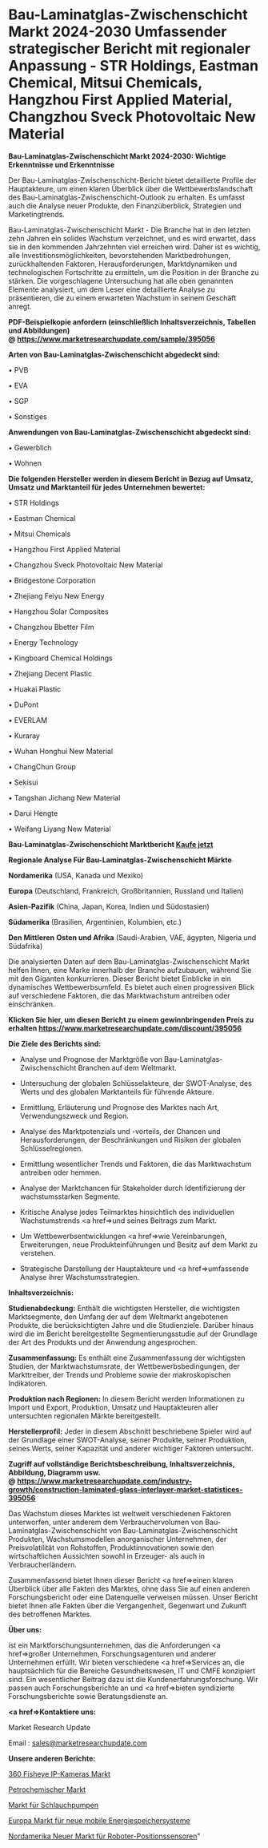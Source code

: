 # Bau-Laminatglas-Zwischenschicht Markt 2024-2030 Umfassender strategischer Bericht mit regionaler Anpassung - STR Holdings, Eastman Chemical, Mitsui Chemicals, Hangzhou First Applied Material, Changzhou Sveck Photovoltaic New Material

<strong>Bau-Laminatglas-Zwischenschicht Markt 2024-2030: Wichtige Erkenntnisse und Erkenntnisse</strong>

Der Bau-Laminatglas-Zwischenschicht-Bericht bietet detaillierte Profile der Hauptakteure, um einen klaren Überblick über die Wettbewerbslandschaft des Bau-Laminatglas-Zwischenschicht-Outlook zu erhalten. Es umfasst auch die Analyse neuer Produkte, den Finanzüberblick, Strategien und Marketingtrends.

Bau-Laminatglas-Zwischenschicht Markt - Die Branche hat in den letzten zehn Jahren ein solides Wachstum verzeichnet, und es wird erwartet, dass sie in den kommenden Jahrzehnten viel erreichen wird. Daher ist es wichtig, alle Investitionsmöglichkeiten, bevorstehenden Marktbedrohungen, zurückhaltenden Faktoren, Herausforderungen, Marktdynamiken und technologischen Fortschritte zu ermitteln, um die Position in der Branche zu stärken. Die vorgeschlagene Untersuchung hat alle oben genannten Elemente analysiert, um dem Leser eine detaillierte Analyse zu präsentieren, die zu einem erwarteten Wachstum in seinem Geschäft anregt.

<strong><b>PDF-Beispielkopie anfordern (einschließlich Inhaltsverzeichnis, Tabellen und Abbildungen) @ </b></strong><strong><a href=https://www.marketresearchupdate.com/sample/395056><strong>https://www.marketresearchupdate.com/sample/395056</u></a></strong></strong>

<strong>Arten von Bau-Laminatglas-Zwischenschicht abgedeckt sind:</strong>

• PVB

• EVA

• SGP

• Sonstiges

<strong>Anwendungen von Bau-Laminatglas-Zwischenschicht abgedeckt sind:</strong>

• Gewerblich

• Wohnen

<strong>Die folgenden Hersteller werden in diesem Bericht in Bezug auf Umsatz, Umsatz und Marktanteil für jedes Unternehmen bewertet:</strong>

• STR Holdings

• Eastman Chemical

• Mitsui Chemicals

• Hangzhou First Applied Material

• Changzhou Sveck Photovoltaic New Material

• Bridgestone Corporation

• Zhejiang Feiyu New Energy

• Hangzhou Solar Composites

• Changzhou Bbetter Film

• Energy Technology

• Kingboard Chemical Holdings

• Zhejiang Decent Plastic

• Huakai Plastic

• DuPont

• EVERLAM

• Kuraray

• Wuhan Honghui New Material

• ChangChun Group

• Sekisui

• Tangshan Jichang New Material

• Darui Hengte

• Weifang Liyang New Material

<strong>Bau-Laminatglas-Zwischenschicht Marktbericht <a href=https://www.marketresearchupdate.com/buynow/395056>Kaufe jetzt</a></strong>

<strong>Regionale Analyse Für Bau-Laminatglas-Zwischenschicht Märkte</strong>

<strong>Nordamerika</strong> (USA, Kanada und Mexiko)

<strong>Europa</strong> (Deutschland, Frankreich, Großbritannien, Russland und Italien)

<strong>Asien-Pazifik</strong> (China, Japan, Korea, Indien und Südostasien)

<strong>Südamerika</strong> (Brasilien, Argentinien, Kolumbien, etc.)

<strong>Den Mittleren</strong> <strong>Osten und Afrika</strong> (Saudi-Arabien, VAE, ägypten, Nigeria und Südafrika)

Die analysierten Daten auf dem Bau-Laminatglas-Zwischenschicht Markt helfen Ihnen, eine Marke innerhalb der Branche aufzubauen, während Sie mit den Giganten konkurrieren. Dieser Bericht bietet Einblicke in ein dynamisches Wettbewerbsumfeld. Es bietet auch einen progressiven Blick auf verschiedene Faktoren, die das Marktwachstum antreiben oder einschränken.

<strong>Klicken Sie hier, um diesen Bericht zu einem gewinnbringenden Preis zu erhalten
</strong><strong><a href=https://www.marketresearchupdate.com/discount/395056>https://www.marketresearchupdate.com/discount/395056</b></u></strong></a>

<strong>Die Ziele des Berichts sind:</strong>

- Analyse und Prognose der Marktgröße von Bau-Laminatglas-Zwischenschicht Branchen auf dem Weltmarkt.

- Untersuchung der globalen Schlüsselakteure, der SWOT-Analyse, des Werts und des globalen Marktanteils für führende Akteure.

- Ermittlung, Erläuterung und Prognose des Marktes nach Art, Verwendungszweck und Region.

- Analyse des Marktpotenzials und -vorteils, der Chancen und Herausforderungen, der Beschränkungen und Risiken der globalen Schlüsselregionen.

- Ermittlung wesentlicher Trends und Faktoren, die das Marktwachstum antreiben oder hemmen.

- Analyse der Marktchancen für Stakeholder durch Identifizierung der wachstumsstarken Segmente.

- Kritische Analyse jedes Teilmarktes hinsichtlich des individuellen Wachstumstrends <a href=>und</a> seines Beitrags zum Markt.

- Um Wettbewerbsentwicklungen <a href=>wie</a> Vereinbarungen, Erweiterungen, neue Produkteinführungen und Besitz auf dem Markt zu verstehen.

- Strategische Darstellung der Hauptakteure und <a href=>umfas</a>sende Analyse ihrer Wachstumsstrategien.

<strong>Inhaltsverzeichnis:</strong>

<strong>Studienabdeckung:</strong> Enthält die wichtigsten Hersteller, die wichtigsten Marktsegmente, den Umfang der auf dem Weltmarkt angebotenen Produkte, die berücksichtigten Jahre und die Studienziele. Darüber hinaus wird die im Bericht bereitgestellte Segmentierungsstudie auf der Grundlage der Art des Produkts und der Anwendung angesprochen.

<strong>Zusammenfassung:</strong> Es enthält eine Zusammenfassung der wichtigsten Studien, der Marktwachstumsrate, der Wettbewerbsbedingungen, der Markttreiber, der Trends und Probleme sowie der makroskopischen Indikatoren.

<strong>Produktion nach Regionen:</strong> In diesem Bericht werden Informationen zu Import und Export, Produktion, Umsatz und Hauptakteuren aller untersuchten regionalen Märkte bereitgestellt.

<strong>Herstellerprofil:</strong> Jeder in diesem Abschnitt beschriebene Spieler wird auf der Grundlage einer SWOT-Analyse, seiner Produkte, seiner Produktion, seines Werts, seiner Kapazität und anderer wichtiger Faktoren untersucht.

<strong><b>Zugriff auf vollständige Berichtsbeschreibung, Inhaltsverzeichnis, Abbildung, Diagramm usw. @ </b></strong><strong><a href=https://www.marketresearchupdate.com/industry-growth/construction-laminated-glass-interlayer-market-statistices-395056>https://www.marketresearchupdate.com/industry-growth/construction-laminated-glass-interlayer-market-statistices-395056</a></strong>

Das Wachstum dieses Marktes ist weltweit verschiedenen Faktoren unterworfen, unter anderem dem Verbrauchervolumen von Bau-Laminatglas-Zwischenschicht von Bau-Laminatglas-Zwischenschicht Produkten, Wachstumsmodellen anorganischer Unternehmen, der Preisvolatilität von Rohstoffen, Produktinnovationen sowie den wirtschaftlichen Aussichten sowohl in Erzeuger- als auch in Verbraucherländern.

Zusammenfassend bietet Ihnen dieser Bericht <a href=>einen</a> klaren Überblick über alle Fakten des Marktes, ohne dass Sie auf einen anderen Forschungsbericht oder eine Datenquelle verweisen müssen. Unser Bericht bietet Ihnen alle Fakten über die Vergangenheit, Gegenwart und Zukunft des betroffenen Marktes.

<strong>Über uns:</strong>

 ist ein Marktforschungsunternehmen, das die Anforderungen <a href=>großer</a> Unternehmen, Forschungsagenturen und anderer Unternehmen erfüllt. Wir bieten verschiedene <a href=>Services</a> an, die hauptsächlich für die Bereiche Gesundheitswesen, IT und CMFE konzipiert sind. Ein wesentlicher Beitrag dazu ist die Kundenerfahrungsforschung. Wir passen auch Forschungsberichte an und <a href=>bieten</a> syndizierte Forschungsberichte sowie Beratungsdienste an.

<strong><a href=>Kontaktiere uns:</a></strong>

Market Research Update

Email : sales@marketresearchupdate.com

<strong>Unsere anderen Berichte:</strong>

<a href=https://www.linkedin.com/pulse/360-fisheye-ip-cameras-market-2023-trends-new>360 Fisheye IP-Kameras Markt</a>

<a href=https://www.linkedin.com/pulse/petrochemicals-market-top-leading-vendors>Petrochemischer Markt</a>

<a href=https://www.linkedin.com/pulse/peristaltic-pump-market-research-report-reveals>Markt für Schlauchpumpen</a>

<a href=https://www.linkedin.com/pulse/europe-new-mobile-energy-storage-system-market-demand>Europa Markt für neue mobile Energiespeichersysteme</a>

<a href=https://www.linkedin.com/pulse/north-america-new-robotic-position-sensor-market>Nordamerika Neuer Markt für Roboter-Positionssensoren</a>"
